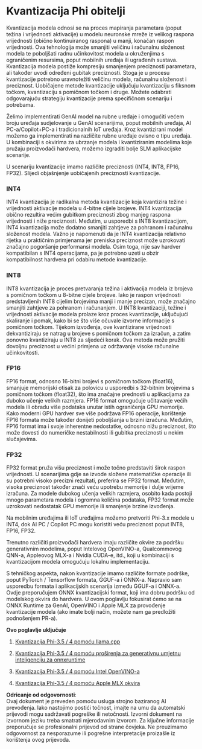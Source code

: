# **Kvantizacija Phi obitelji**

Kvantizacija modela odnosi se na proces mapiranja parametara (poput težina i vrijednosti aktivacije) u modelu neuronske mreže iz velikog raspona vrijednosti (obično kontinuiranog raspona) u manji, konačan raspon vrijednosti. Ova tehnologija može smanjiti veličinu i računalnu složenost modela te poboljšati radnu učinkovitost modela u okruženjima s ograničenim resursima, poput mobilnih uređaja ili ugrađenih sustava. Kvantizacija modela postiže kompresiju smanjenjem preciznosti parametara, ali također uvodi određeni gubitak preciznosti. Stoga je u procesu kvantizacije potrebno uravnotežiti veličinu modela, računalnu složenost i preciznost. Uobičajene metode kvantizacije uključuju kvantizaciju s fiksnom točkom, kvantizaciju s pomičnom točkom i druge. Možete odabrati odgovarajuću strategiju kvantizacije prema specifičnom scenariju i potrebama.

Želimo implementirati GenAI model na rubne uređaje i omogućiti većem broju uređaja sudjelovanje u GenAI scenarijima, poput mobilnih uređaja, AI PC-a/Copilot+PC-a i tradicionalnih IoT uređaja. Kroz kvantizirani model možemo ga implementirati na različite rubne uređaje ovisno o tipu uređaja. U kombinaciji s okvirima za ubrzanje modela i kvantiziranim modelima koje pružaju proizvođači hardvera, možemo izgraditi bolje SLM aplikacijske scenarije.

U scenariju kvantizacije imamo različite preciznosti (INT4, INT8, FP16, FP32). Slijedi objašnjenje uobičajenih preciznosti kvantizacije.

### **INT4**

INT4 kvantizacija je radikalna metoda kvantizacije koja kvantizira težine i vrijednosti aktivacije modela u 4-bitne cijele brojeve. INT4 kvantizacija obično rezultira većim gubitkom preciznosti zbog manjeg raspona vrijednosti i niže preciznosti. Međutim, u usporedbi s INT8 kvantizacijom, INT4 kvantizacija može dodatno smanjiti zahtjeve za pohranom i računalnu složenost modela. Važno je napomenuti da je INT4 kvantizacija relativno rijetka u praktičnim primjenama jer preniska preciznost može uzrokovati značajno pogoršanje performansi modela. Osim toga, nije sav hardver kompatibilan s INT4 operacijama, pa je potrebno uzeti u obzir kompatibilnost hardvera pri odabiru metode kvantizacije.

### **INT8**

INT8 kvantizacija je proces pretvaranja težina i aktivacija modela iz brojeva s pomičnom točkom u 8-bitne cijele brojeve. Iako je raspon vrijednosti predstavljenih INT8 cijelim brojevima manji i manje precizan, može značajno smanjiti zahtjeve za pohranom i računanjem. U INT8 kvantizaciji, težine i vrijednosti aktivacije modela prolaze kroz proces kvantizacije, uključujući skaliranje i pomak, kako bi se što više očuvale izvorne informacije s pomičnom točkom. Tijekom izvođenja, ove kvantizirane vrijednosti dekvantiziraju se natrag u brojeve s pomičnom točkom za izračun, a zatim ponovno kvantiziraju u INT8 za sljedeći korak. Ova metoda može pružiti dovoljnu preciznost u većini primjena uz održavanje visoke računalne učinkovitosti.

### **FP16**

FP16 format, odnosno 16-bitni brojevi s pomičnom točkom (float16), smanjuje memorijski otisak za polovicu u usporedbi s 32-bitnim brojevima s pomičnom točkom (float32), što ima značajne prednosti u aplikacijama za duboko učenje velikih razmjera. FP16 format omogućuje učitavanje većih modela ili obradu više podataka unutar istih ograničenja GPU memorije. Kako moderni GPU hardver sve više podržava FP16 operacije, korištenje FP16 formata može također donijeti poboljšanja u brzini izračuna. Međutim, FP16 format ima i svoje inherentne nedostatke, odnosno nižu preciznost, što može dovesti do numeričke nestabilnosti ili gubitka preciznosti u nekim slučajevima.

### **FP32**

FP32 format pruža višu preciznost i može točno predstaviti širok raspon vrijednosti. U scenarijima gdje se izvode složene matematičke operacije ili su potrebni visoko precizni rezultati, preferira se FP32 format. Međutim, visoka preciznost također znači veću upotrebu memorije i dulje vrijeme izračuna. Za modele dubokog učenja velikih razmjera, osobito kada postoji mnogo parametara modela i ogromna količina podataka, FP32 format može uzrokovati nedostatak GPU memorije ili smanjenje brzine izvođenja.

Na mobilnim uređajima ili IoT uređajima možemo pretvoriti Phi-3.x modele u INT4, dok AI PC / Copilot PC mogu koristiti veću preciznost poput INT8, FP16, FP32.

Trenutno različiti proizvođači hardvera imaju različite okvire za podršku generativnim modelima, poput Intelovog OpenVINO-a, Qualcommovog QNN-a, Appleovog MLX-a i Nvidia CUDA-e, itd., koji u kombinaciji s kvantizacijom modela omogućuju lokalnu implementaciju.

S tehničkog aspekta, nakon kvantizacije imamo različite formate podrške, poput PyTorch / Tensorflow formata, GGUF-a i ONNX-a. Napravio sam usporedbu formata i aplikacijskih scenarija između GGUF-a i ONNX-a. Ovdje preporučujem ONNX kvantizacijski format, koji ima dobru podršku od modelskog okvira do hardvera. U ovom poglavlju fokusirat ćemo se na ONNX Runtime za GenAI, OpenVINO i Apple MLX za provođenje kvantizacije modela (ako imate bolji način, možete nam ga predložiti podnošenjem PR-a).

**Ovo poglavlje uključuje**

1. [Kvantizacija Phi-3.5 / 4 pomoću llama.cpp](./UsingLlamacppQuantifyingPhi.md)

2. [Kvantizacija Phi-3.5 / 4 pomoću proširenja za generativnu umjetnu inteligenciju za onnxruntime](./UsingORTGenAIQuantifyingPhi.md)

3. [Kvantizacija Phi-3.5 / 4 pomoću Intel OpenVINO-a](./UsingIntelOpenVINOQuantifyingPhi.md)

4. [Kvantizacija Phi-3.5 / 4 pomoću Apple MLX okvira](./UsingAppleMLXQuantifyingPhi.md)

**Odricanje od odgovornosti**:  
Ovaj dokument je preveden pomoću usluga strojno baziranog AI prevođenja. Iako nastojimo postići točnost, imajte na umu da automatski prijevodi mogu sadržavati pogreške ili netočnosti. Izvorni dokument na izvornom jeziku treba smatrati mjerodavnim izvorom. Za ključne informacije preporučuje se profesionalni prijevod od strane čovjeka. Ne preuzimamo odgovornost za nesporazume ili pogrešne interpretacije proizašle iz korištenja ovog prijevoda.